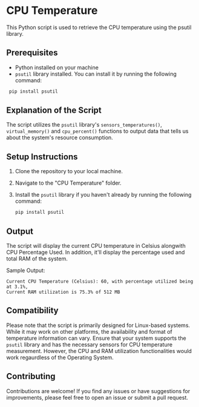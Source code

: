 # CPU Temperature

This Python script is used to retrieve the CPU temperature using the psutil library.


## Prerequisites
- Python installed on your machine
- `psutil` library installed. You can install it by running the following command:
  
 ```bash
  pip install psutil
 ```

## Explanation of the Script

The script utilizes the `psutil` library's `sensors_temperatures()`, `virtual_memory()` and `cpu_percent()` functions to output data that tells us about the system's resource consumption.

## Setup Instructions

1. Clone the repository to your local machine.
2. Navigate to the "CPU Temperature" folder.
3. Install the `psutil` library if you haven't already by running the following command:

    ```bash
    pip install psutil
    ```
## Output

The script will display the current CPU temperature in Celsius alongwith CPU Percentage Used.
In addition, it'll display the percentage used and total RAM of the system.

Sample Output:

```
Current CPU Temperature (Celsius): 60, with percentage utilized being at 3.1%,
Current RAM utilization is 75.3% of 512 MB
```


## Compatibility

Please note that the script is primarily designed for Linux-based systems. While it may work on other platforms, the availability and format of temperature information can vary. Ensure that your system supports the `psutil` library and has the necessary sensors for CPU temperature measurement.
However, the CPU and RAM utilization functionalities would work regaurdless of the Operating System.

## Contributing

Contributions are welcome! If you find any issues or have suggestions for improvements, please feel free to open an issue or submit a pull request.


